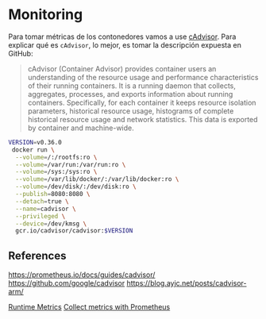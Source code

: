 # Monitoring

Para tomar métricas de los contonedores vamos a use [cAdvisor](https://github.com/google/cadvisor). Para explicar qué es `cAdvisor`, lo mejor, es tomar la descripción expuesta en GitHub:

> cAdvisor (Container Advisor) provides container users an understanding of the resource usage and performance characteristics of their running containers. It is a running daemon that collects, aggregates, processes, and exports information about running containers. Specifically, for each container it keeps resource isolation parameters, historical resource usage, histograms of complete historical resource usage and network statistics. This data is exported by container and machine-wide.

```bash
VERSION=v0.36.0
 docker run \
  --volume=/:/rootfs:ro \
  --volume=/var/run:/var/run:ro \
  --volume=/sys:/sys:ro \
  --volume=/var/lib/docker/:/var/lib/docker:ro \
  --volume=/dev/disk/:/dev/disk:ro \
  --publish=8080:8080 \
  --detach=true \
  --name=cadvisor \
  --privileged \
  --device=/dev/kmsg \
  gcr.io/cadvisor/cadvisor:$VERSION
```


## References

https://prometheus.io/docs/guides/cadvisor/
https://github.com/google/cadvisor
https://blog.ayjc.net/posts/cadvisor-arm/

[Runtime Metrics](https://docs.docker.com/config/containers/runmetrics/)
[Collect metrics with Prometheus](https://docs.docker.com/config/daemon/prometheus/)